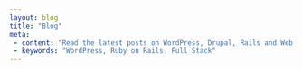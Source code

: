 ```yaml
---
layout: blog
title: "Blog"
meta:
 - content: "Read the latest posts on WordPress, Drupal, Rails and Web Development"
 - keywords: "WordPress, Ruby on Rails, Full Stack"
---
```

